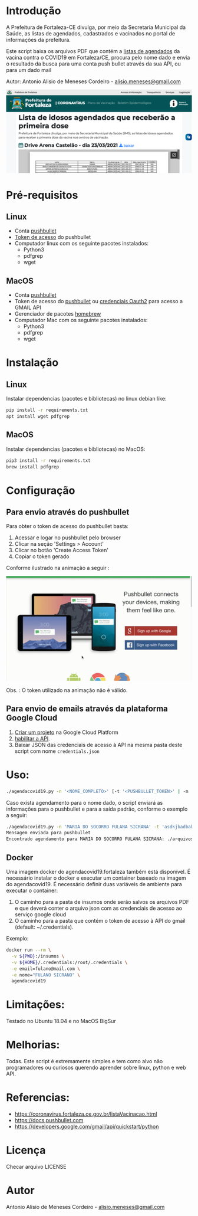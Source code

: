 # Introdução

A Prefeitura de Fortaleza-CE divulga, por meio da Secretaria Municipal da Saúde, as listas de agendados, cadastrados e vacinados no portal de informações da prefeitura.

Este script baixa os arquivos PDF que contém a [listas de agendados](https://coronavirus.fortaleza.ce.gov.br/vacinacao.html) da vacina contra o COVID19 em Fortaleza/CE, procura pelo nome dado e envia o resultado da busca para uma conta push bullet através da sua API, ou para um dado mail

Autor: Antonio Alisio de Meneses Cordeiro - alisio.meneses@gmail.com

![Screenshot](screenshot-coronaportal.png)

# Pré-requisitos

## Linux
* Conta [pushbullet](https://www.pushbullet.com)
* [Token de acesso](https://docs.pushbullet.com) do pushbullet
* Computador linux com os seguinte pacotes instalados:
  * Python3
  * pdfgrep
  * wget

## MacOS
* Conta [pushbullet](https://www.pushbullet.com)
* Token de acesso do [pushbullet](https://docs.pushbullet.com) ou [credenciais Oauth2](https://developers.google.com/workspace/guides/create-credentials) para acesso a GMAIL API
* Gerenciador de pacotes [homebrew](https://brew.sh)
* Computador Mac com os seguinte pacotes instalados:
  * Python3
  * pdfgrep
  * wget

# Instalação

## Linux

Instalar dependencias (pacotes e bibliotecas) no linux debian like:
```sh
pip install -r requirements.txt
apt install wget pdfgrep
```
## MacOS

Instalar dependencias (pacotes e bibliotecas) no MacOS:
```sh
pip3 install -r requirements.txt
brew install pdfgrep
```

# Configuração

## Para envio através do pushbullet
Para obter o token de acesso do pushbullet basta:

1. Acessar e logar no pushbullet pelo browser
1. Clicar na seção 'Settings > Account'
1. Clicar no botão 'Create Access Token'
1. Copiar o token gerado

Conforme ilustrado na animação a seguir :

![](pushbullet_access_token.gif)

Obs. : O token utilizado na animação não é válido.

## Para envio de emails através da plataforma Google Cloud

1. [Criar um projeto](https://developers.google.com/workspace/guides/create-project) na Google Cloud Platform
1. [habilitar a API](https://developers.google.com/workspace/guides/create-credentials).
1. Baixar JSON das credenciais de acesso à API na mesma pasta deste script com nome `credentials.json`

# Uso:

```sh
./agendacovid19.py -n '<NOME_COMPLETO>' [-t '<PUSHBULLET_TOKEN>' | -m '<emaildedestino@mail.com>']
```

Caso exista agendamento para o nome dado, o script enviará as informações para o pushbullet e para a saída padrão, conforme o exemplo a seguir:

```sh
./agendacovid19.py -n 'MARIA DO SOCORRO FULANA SICRANA' -t 'asdkjbadbakjbdbkad -m fulano@mail.com'
Mensagem enviada para pushbullet
Encontrado agendamento para MARIA DO SOCORRO FULANA SICRANA: ./arquivos_baixados/03.04Lista_Agendados_03.04.pdf:63.0      MARIA DO SOCORRO FULANA SICRANA                ALDEOTA                UAPS DR. ROBERTO DA SILVA BRUNO        2021-04-03   10:00:00   1   1956-11-19
```

## Docker

Uma imagem docker do agendacovid19.fortaleza também está disponível. É necessário instalar
o docker e executar um container baseado na imagem do agendacovid19.
É necessário definir duas variáveis de ambiente para executar o container:
1. O caminho para a pasta de insumos onde serão salvos os arquivos PDF e que deverá conter o arquivo json com as credenciais de acesso ao serviço google cloud
2. O caminho para a pasta que contém o token de acesso à API do gmail (default: ~/.credentials).

Exemplo:

```sh
docker run --rm \
  -v ${PWD}:/insumos \
  -v ${HOME}/.credentials:/root/.credentials \
  -e email=fulano@mail.com \
  -e nome="FULANO SICRANO" \
  agendacovid19

```


# Limitações:

Testado no Ubuntu 18.04 e no MacOS BigSur

# Melhorias:

Todas. Este script é extremamente simples e tem como alvo não programadores ou
curiosos querendo aprender sobre linux, python e web API.

# Referencias:

* https://coronavirus.fortaleza.ce.gov.br/listaVacinacao.html
* https://docs.pushbullet.com
* https://developers.google.com/gmail/api/quickstart/python

# Licença

Checar arquivo LICENSE

# Autor

Antonio Alisio de Meneses Cordeiro - alisio.meneses@gmail.com
